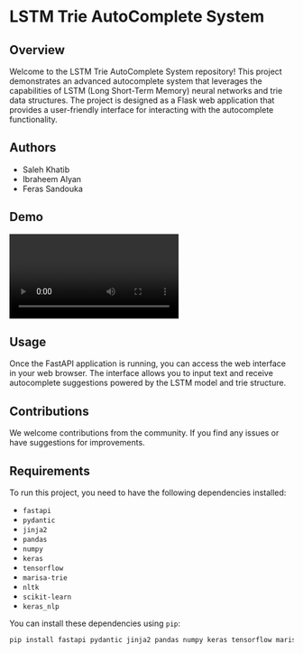 # LSTM Trie AutoComplete System

## Overview

Welcome to the LSTM Trie AutoComplete System repository! This project demonstrates an advanced autocomplete system that leverages the capabilities of LSTM (Long Short-Term Memory) neural networks and trie data structures. The project is designed as a Flask web application that provides a user-friendly interface for interacting with the autocomplete functionality.

## Authors

- Saleh Khatib
- Ibraheem Alyan
- Feras Sandouka

## Demo

![Demo Video](./assets/autocomplete_demo.mp4)

## Usage

Once the FastAPI application is running, you can access the web interface in your web browser. The interface allows you to input text and receive autocomplete suggestions powered by the LSTM model and trie structure.

## Contributions

We welcome contributions from the community. If you find any issues or have suggestions for improvements.

## Requirements

To run this project, you need to have the following dependencies installed:

- `fastapi`
- `pydantic`
- `jinja2`
- `pandas`
- `numpy`
- `keras`
- `tensorflow`
- `marisa-trie`
- `nltk`
- `scikit-learn`
- `keras_nlp`

You can install these dependencies using `pip`:

```sh
pip install fastapi pydantic jinja2 pandas numpy keras tensorflow marisa-trie nltk scikit-learn keras_nlp



```
